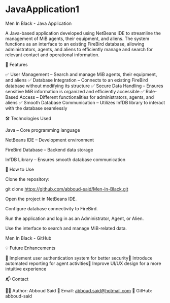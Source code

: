 # JavaApplication1

Men In Black - Java Application

A Java-based application developed using NetBeans IDE to streamline the management of MiB agents, their equipment, and aliens. The system functions as an interface to an existing FireBird database, allowing administrators, agents, and aliens to efficiently manage and search for relevant contact and operational information.

🚀 Features

✅ User Management – Search and manage MiB agents, their equipment, and aliens
✅ Database Integration – Connects to an existing FireBird database without modifying its structure
✅ Secure Data Handling – Ensures sensitive MiB information is organized and efficiently accessible
✅ Role-Based Access – Different functionalities for administrators, agents, and aliens
✅ Smooth Database Communication – Utilizes InfDB library to interact with the database seamlessly

🛠️ Technologies Used

Java – Core programming language

NetBeans IDE – Development environment

FireBird Database – Backend data storage

InfDB Library – Ensures smooth database communication



🎯 How to Use

Clone the repository:

git clone https://github.com/abboud-said/Men-In-Black.git

Open the project in NetBeans IDE.

Configure database connectivity to FireBird.

Run the application and log in as an Administrator, Agent, or Alien.

Use the interface to search and manage MiB-related data.



Men In Black - GitHub

💡 Future Enhancements

🚀 Implement user authentication system for better security🚀 Introduce automated reporting for agent activities🚀 Improve UI/UX design for a more intuitive experience

📬 Contact

👨‍💻 Author: Abboud Said
📧 Email: abboud.said@hotmail.com
🔗 GitHub: abboud-said
 
